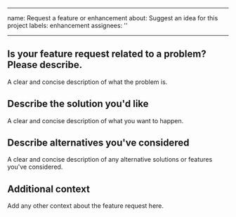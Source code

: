 <!--
Licensed to the Apache Software Foundation (ASF) under one
or more contributor license agreements.  See the NOTICE file
distributed with this work for additional information
regarding copyright ownership.  The ASF licenses this file
to you under the Apache License, Version 2.0 (the
"License"); you may not use this file except in compliance
with the License.  You may obtain a copy of the License at

  http://www.apache.org/licenses/LICENSE-2.0

Unless required by applicable law or agreed to in writing,
software distributed under the License is distributed on an
"AS IS" BASIS, WITHOUT WARRANTIES OR CONDITIONS OF ANY
KIND, either express or implied.  See the License for the
specific language governing permissions and limitations
under the License.
-->

---
name: Request a feature or enhancement
about: Suggest an idea for this project
labels: enhancement
assignees: ''

---

<!--
This form is for bug reports and feature requests ONLY!
For general questions and troubleshooting about Airavata MFT, please ask/look for answers here:
- Airavata MFT mailing list: https://lists.apache.org/list.html?dev@airavata.apache.org

Issues specific to *airavata*, *airavata-django-portal*, *airavata-mft*, should be created in the repository they belong to (e.g. https://github.com/apache/airavata)
-->

[NOTE]: # ( ^^ Provide a general summary of the request in the title above. ^^ )

## Is your feature request related to a problem? Please describe.
A clear and concise description of what the problem is. 

## Describe the solution you'd like
A clear and concise description of what you want to happen.

## Describe alternatives you've considered
A clear and concise description of any alternative solutions or features you've considered.

## Additional context
[TIP]:  # ( Why does this feature matter to you? What unique use cases do you have? )
Add any other context about the feature request here.
